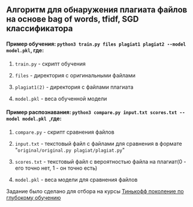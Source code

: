 ## Алгоритм для обнаружения плагиата файлов на основе bag of words, tfidf, SGD классификатора

#### Пример обучения: `python3 train.py files plagiat1 plagiat2 --model model.pkl`, где:

1. `train.py` - скрипт обучения

2. `files` - директория с оригинальными файлами

3. `plagiat1(2)` - директория с файлами плагиата

4. `model.pkl` - веса обученной модели



#### Пример распознавания: `python3 compare.py input.txt scores.txt --model model.pkl `,где:

1. `compare.py` - скрипт сравнения файлов

2. `input.txt` - текстовый файл с файлами для сравнения в формате "`original/original.py plagiat/plagiat.py`"

3. `scores.txt` - текстовый файл с вероятностью файла на плагиат(0 - его точно нет, 1 - он точно есть)

4. `model.pkl` - веса модели для сравнения файлов




Задание было сделано для отбора на курсы <ins>Тинькофф поколение по глубокому обучению</ins>





